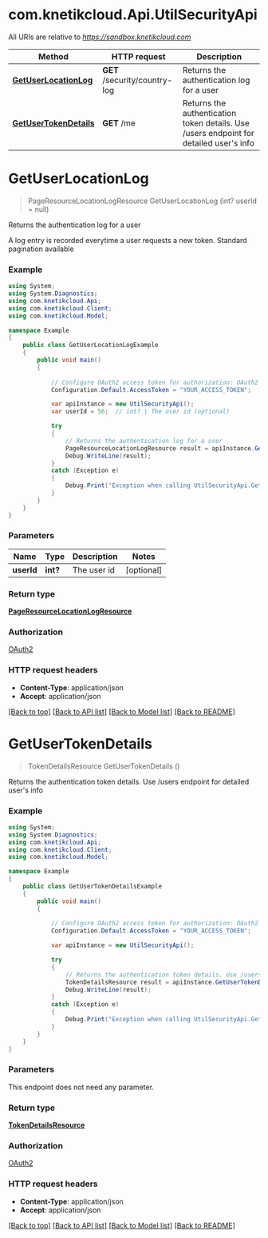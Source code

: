 # com.knetikcloud.Api.UtilSecurityApi

All URIs are relative to *https://sandbox.knetikcloud.com*

Method | HTTP request | Description
------------- | ------------- | -------------
[**GetUserLocationLog**](UtilSecurityApi.md#getuserlocationlog) | **GET** /security/country-log | Returns the authentication log for a user
[**GetUserTokenDetails**](UtilSecurityApi.md#getusertokendetails) | **GET** /me | Returns the authentication token details. Use /users endpoint for detailed user&#39;s info


<a name="getuserlocationlog"></a>
# **GetUserLocationLog**
> PageResourceLocationLogResource GetUserLocationLog (int? userId = null)

Returns the authentication log for a user

A log entry is recorded everytime a user requests a new token. Standard pagination available

### Example
```csharp
using System;
using System.Diagnostics;
using com.knetikcloud.Api;
using com.knetikcloud.Client;
using com.knetikcloud.Model;

namespace Example
{
    public class GetUserLocationLogExample
    {
        public void main()
        {
            
            // Configure OAuth2 access token for authorization: OAuth2
            Configuration.Default.AccessToken = "YOUR_ACCESS_TOKEN";

            var apiInstance = new UtilSecurityApi();
            var userId = 56;  // int? | The user id (optional) 

            try
            {
                // Returns the authentication log for a user
                PageResourceLocationLogResource result = apiInstance.GetUserLocationLog(userId);
                Debug.WriteLine(result);
            }
            catch (Exception e)
            {
                Debug.Print("Exception when calling UtilSecurityApi.GetUserLocationLog: " + e.Message );
            }
        }
    }
}
```

### Parameters

Name | Type | Description  | Notes
------------- | ------------- | ------------- | -------------
 **userId** | **int?**| The user id | [optional] 

### Return type

[**PageResourceLocationLogResource**](PageResourceLocationLogResource.md)

### Authorization

[OAuth2](../README.md#OAuth2)

### HTTP request headers

 - **Content-Type**: application/json
 - **Accept**: application/json

[[Back to top]](#) [[Back to API list]](../README.md#documentation-for-api-endpoints) [[Back to Model list]](../README.md#documentation-for-models) [[Back to README]](../README.md)

<a name="getusertokendetails"></a>
# **GetUserTokenDetails**
> TokenDetailsResource GetUserTokenDetails ()

Returns the authentication token details. Use /users endpoint for detailed user's info

### Example
```csharp
using System;
using System.Diagnostics;
using com.knetikcloud.Api;
using com.knetikcloud.Client;
using com.knetikcloud.Model;

namespace Example
{
    public class GetUserTokenDetailsExample
    {
        public void main()
        {
            
            // Configure OAuth2 access token for authorization: OAuth2
            Configuration.Default.AccessToken = "YOUR_ACCESS_TOKEN";

            var apiInstance = new UtilSecurityApi();

            try
            {
                // Returns the authentication token details. Use /users endpoint for detailed user's info
                TokenDetailsResource result = apiInstance.GetUserTokenDetails();
                Debug.WriteLine(result);
            }
            catch (Exception e)
            {
                Debug.Print("Exception when calling UtilSecurityApi.GetUserTokenDetails: " + e.Message );
            }
        }
    }
}
```

### Parameters
This endpoint does not need any parameter.

### Return type

[**TokenDetailsResource**](TokenDetailsResource.md)

### Authorization

[OAuth2](../README.md#OAuth2)

### HTTP request headers

 - **Content-Type**: application/json
 - **Accept**: application/json

[[Back to top]](#) [[Back to API list]](../README.md#documentation-for-api-endpoints) [[Back to Model list]](../README.md#documentation-for-models) [[Back to README]](../README.md)

